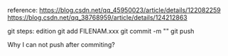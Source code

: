 reference:
https://blog.csdn.net/qq_45950023/article/details/122082259
https://blog.csdn.net/qq_38768959/article/details/124212863


git steps:
edition
git add FILENAM.xxx
git commit -m ""
git push

Why I can not push after commiting?
